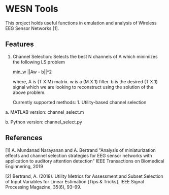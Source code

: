# WESN Tools
This project holds useful functions in emulation and analysis of Wireless EEG Sensor Networks [1].


## Features
1. Channel Selection: Selects the best N channels of A  which minimizes the following LS problem 

	min_w ||Aw - b||^2
	
	where, A is (T X M) matrix. w is a (M X 1) filter. b is the desired (T X 1) signal which we are
	looking to reconstruct using the solution of the above problem.
	
	Currently supported methods: 
		1. Utility-based channel selection

a. MATLAB version: channel_select.m

b. Python version: channel_select.py

	


## References
[1] A. Mundanad Narayanan and A. Bertrand "Analysis of miniaturization effects and channel selection strategies for EEG sensor networks with application to auditory attention detection" IEEE Transactions on Biomedical Enginnering, 2019

[2] Bertrand, A. (2018). Utility Metrics for Assessment and Subset Selection of Input Variables for Linear Estimation [Tips & Tricks]. IEEE Signal Processing Magazine, 35(6), 93–99.
